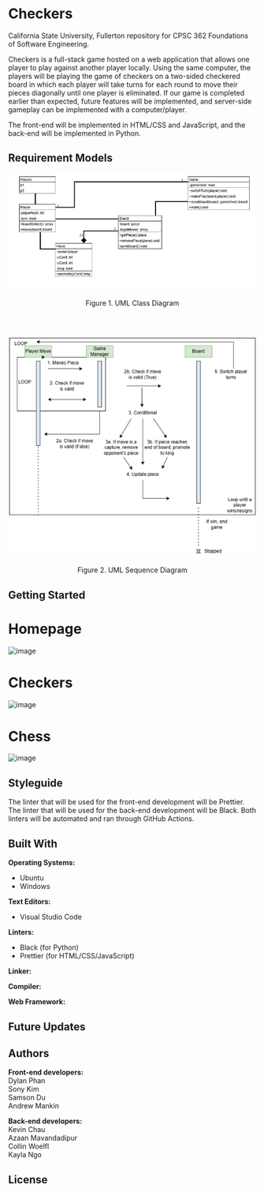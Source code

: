 # Checkers

California State University, Fullerton repository for CPSC 362 Foundations of Software Engineering.

Checkers is a full-stack game hosted on a web application that allows one player to play against another player locally. Using the same computer, the players will be playing the game of checkers on a two-sided checkered board in which each player will take turns for each round to move their pieces diagonally until one player is eliminated. If our game is completed earlier than expected, future features will be implemented, and server-side gameplay can be implemented with a computer/player.

The front-end will be implemented in HTML/CSS and JavaScript, and the back-end will be implemented in Python.

## Requirement Models

<p align="center">
  <img width="500" alt="Image of UML Class Diagram" src="uml_class.png">
  <p align="center">
    Figure 1. UML Class Diagram
  </p>
</p>
<br>
<br>
<p align="center">
  <img width="500" alt="Image of UML Class Diagram" src="uml_sequence.png">
  <p align="center">
    Figure 2. UML Sequence Diagram
  </p>
</p>

## Getting Started
# Homepage
![image](https://github.com/user-attachments/assets/7e983ffd-5bf2-45af-90eb-4cc91b0d381f)
# Checkers
![image](https://github.com/user-attachments/assets/2ecb0a35-2e0a-4f1f-aa0b-7abb24a9506b)
# Chess
![image](https://github.com/user-attachments/assets/1767c1e1-861a-4726-86df-e675b8fd5f9d)





## Styleguide

The linter that will be used for the front-end development will be Prettier.
The linter that will be used for the back-end development will be Black. Both linters will be automated and ran through GitHub Actions.

## Built With

**Operating Systems:**

- Ubuntu
- Windows

**Text Editors:**

- Visual Studio Code

**Linters:**

- Black (for Python)
- Prettier (for HTML/CSS/JavaScript)

**Linker:**

**Compiler:**

**Web Framework:**

## Future Updates

## Authors

**Front-end developers:**  
Dylan Phan  
Sony Kim  
Samson Du  
Andrew Mankin

**Back-end developers:**  
Kevin Chau  
Azaan Mavandadipur  
Collin Woelfl  
Kayla Ngo

## License
